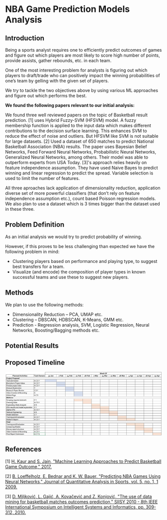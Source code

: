 # NBA Game Prediction Models Analysis

## Introduction

Being a sports analyst requires one to efficiently predict outcomes of games and figure out which players are most likely to score high number of points, provide assists, gather rebounds, etc. in each team. 

One of the most interesting problem for analysts is figuring out which players to draft/trade who can positively impact the winning probabilities of one’s team by gelling with the given set of players. 

We try to tackle the two objectives above by using various ML approaches and figure out which performs the best.

**We found the following papers relevant to our initial analysis:**

We found three well reviewed papers on the topic of Basketball result prediction. [1] uses Hybrid Fuzzy-SVM (HFSVM) model. A fuzzy membership function is applied to the input data which makes different contributions to the decision surface learning. This enhances SVM to reduce the effect of noise and outliers. But HFSVM like SVM is not suitable for large datasets. [2] Used a dataset of 650 matches to predict National Basketball Association (NBA) results. The paper uses Bayesian Belief Networks, Feed Forward Neural Networks, Probabilistic Neural Networks, Generalized Neural Networks, among others. Their model was able to outperform experts from USA Today. [3]'s approach relies heavily on feature independence assumption. They have used Naive Bayes to predict winning and linear regression to predict the spread. Variable selection is used to limit the number of features. 

All three aproaches lack application of dimensionality reduction, application diverse set of more powerful classifiers (that don’t rely on feature independence assumption etc.), count based Poisson regression models. We also plan to use a dataset which is 3 times bigger than the dataset used in these three.

## Problem Definition

As an initial analysis we would try to predict probability of winning.

However, if this proves to be less challenging than expected we have the following problem in mind:

* Clustering players based on performance and playing type, to suggest best transfers for a team.
* Visualize (and encode) the composition of player types in known successful teams and use these to suggest new players.

## Methods

We plan to use the following methods:

* Dimensionality Reduction – PCA, UMAP etc.
* Clustering – DBSCAN, HDBSCAN, K-Means, GMM etc.
* Prediction - Regression analysis, SVM, Logistic Regression, Neural Networks, Boosting/Bagging methods etc.


## Potential Results


## Proposed Timeline
![Timeline](/assets/ganttchart.png)

## References

[1] 	[H. Kaur and S. Jain, "Machine Learning Approaches to Predict Basketball Game Outcome," 2017.](https://ieeexplore.ieee.org/document/8344688)

[2] 	[B. Loeffelholz, E. Bednar and K. W. Bauer, "Predicting NBA Games Using Neural Networks," Journal of Quantitative Analysis in Sports, vol. 5, no. 1, 1 2009.](https://www.degruyter.com/document/doi/10.2202/1559-0410.1156/html)

[3] 	[D. Miljković, L. Gajić, A. Kovačević and Z. Konjović, "The use of data mining for basketball matches outcomes prediction," SIISY 2010 - 8th IEEE International Symposium on Intelligent Systems and Informatics, pp. 309-312, 2010.](https://ieeexplore.ieee.org/stamp/stamp.jsp?tp=&arnumber=5647440)
